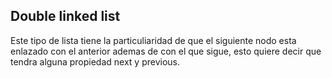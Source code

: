 ## Double linked list

Este tipo de lista tiene la particuliaridad de que el siguiente nodo esta enlazado con el anterior ademas de con el que sigue, esto quiere decir que tendra alguna propiedad next y previous.


